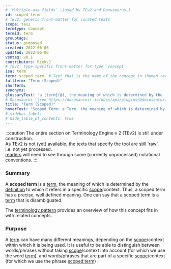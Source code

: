 ```yaml
---
# `Multiple-use fields` \(used by TEv2 and Docusaurus\)
id: scoped-term
# TEv2: generic front-matter for curated texts
scope: tev2
termtype: concept
termid: term
grouptags:
status: proposed
created: 2022-06-06
updated: 2022-06-06
vsntag: v0.1
contributors: RieksJ
# TEv2: type-specific front-matter for type `concept`
isa: term
term: scoped term  # Text that is the name of the concept in (human readable) texts.
fullterm: "Term (Scoped)"
shorterm:
synonyms:
glossaryText: "a [term](@), the meaning of which is determined by the [definition](@) to which it refers in a specific [scope](@)/context."
# Docusaurus \(see https://docusaurus\.io/docs/api/plugins/@docusaurus/plugin-content-docs#markdown-front-matter\):
title: "Term (Scoped)"
hoverText: "Scoped Term: a Term, the meaning of which is determined by the Definition to which it refers in a specific Scope/context."
# sidebar_label:
# hide_table_of_contents: true
---
```


:::caution
The entire section on Terminology Engine v 2 (TEv2) is still under construction.<br/>
As TEv2 is not (yet) available, the texts that specify the tool are still 'raw', i.e. not yet processed.<br/>[readers](@) will need to see through some (currently unprocessed) notational conventions.
:::

### Summary
A **scoped term** is a [term](@), the meaning of which is determined by the [definition](@) to which it refers in a specific [scope](@)/context. Thus, a scoped term has a precise, well defined meaning. One can say that a scoped term is a [term](@) that is disambiguated.

The [terminology pattern](pattern-terminology@) provides an overview of how this concept fits in with related concepts.

### Purpose
A [term](@) can have many different meanings, depending on the [scope](@)/context within which it is being used. It is useful to be able to distinguish between words/phrases without taking [scope](@)/context into account (for which we use the word [term](@)), and words/phrases that are part of a specific [scope](@)/context (for which we use the phrase [scoped term](@))
